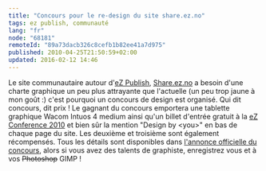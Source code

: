 ```yaml
---
title: "Concours pour le re-design du site share.ez.no"
tags: ez publish, communauté
lang: "fr"
node: "68181"
remoteId: "89a73dacb326c8cefb1b82ee41a7d975"
published: 2010-04-25T21:50:59+02:00
updated: 2016-02-12 14:46
---
```


Le site communautaire autour d'[eZ Publish](/tag/ez-publish),
[Share.ez.no](http://share.ez.no) a besoin d'une charte graphique un peu plus
attrayante que l'actuelle (un peu trop jaune à mon goût :) c'est pourquoi un
concours de design est organisé. Qui dit concours, dit prix&nbsp;! Le gagnant du
concours emportera une tablette graphique Wacom Intuos 4
medium ainsi qu'un billet d'entrée
gratuit à la [eZ Conference
2010](http://share.ez.no/blogs/ez/ez-conference-2010-in-berlin-next-june) et
bien sûr la mention &quot;Design by &lt;you&gt;&quot; en bas de chaque page du
site. Les deuxième et troisième sont également récompensés. Tous les détails
sont disponibles dans [l'annonce officielle du
concours](http://share.ez.no/blogs/share.ez.no-team/design-contest-be-the-one-to-redesign-the-ez-publish-community-portal),
alors si vous avez des talents de graphiste, enregistrez vous et à vos
<strike>Photoshop</strike> GIMP&nbsp;!
